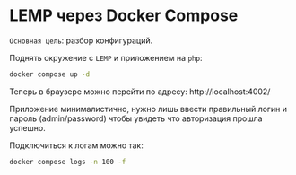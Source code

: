 
# LEMP через Docker Compose

`Основная цель`: разбор конфигураций.

Поднять окружение с `LEMP` и приложением на `php`:
```bash
docker compose up -d
```

Теперь в браузере можно перейти по адресу: http://localhost:4002/

Приложение минималистично, нужно лишь ввести правильный логин и пароль (admin/password) чтобы увидеть что авторизация прошла успешно.

Подключиться к логам можно так:
```bash
docker compose logs -n 100 -f
```
